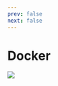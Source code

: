 ```yaml
---
prev: false
next: false
---
```


# Docker

![](/static/skill-images/web-infrastructure--docker.png)
